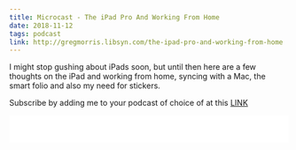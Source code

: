 ```yaml
---
title: Microcast - The iPad Pro And Working From Home
date: 2018-11-12
tags: podcast
link: http://gregmorris.libsyn.com/the-ipad-pro-and-working-from-home
---
```

I might stop gushing about iPads soon, but until then here are a few thoughts on the iPad and working from home, syncing with a Mac, the smart folio and also my need for stickers.

Subscribe by adding me to your podcast of choice of at this [LINK](http://gregmorris.libsyn.com/rss)

<iframe style="border: none" src="//html5-player.libsyn.com/embed/episode/id/7525766/height/100/theme/standard-mini/thumbnail/no/preload/no/direction/backward/" height="50" width="100%" scrolling="no"  allowfullscreen webkitallowfullscreen mozallowfullscreen oallowfullscreen msallowfullscreen></iframe>